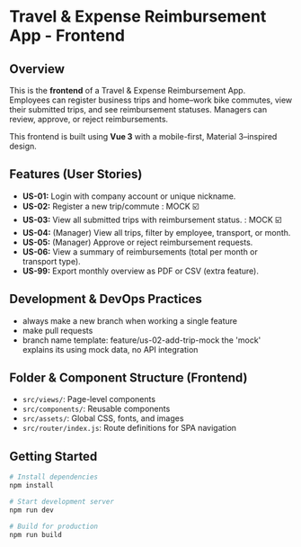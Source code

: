 # Travel & Expense Reimbursement App - Frontend

## Overview
This is the **frontend** of a Travel & Expense Reimbursement App.  
Employees can register business trips and home–work bike commutes, view their submitted trips, and see reimbursement statuses. Managers can review, approve, or reject reimbursements.  

This frontend is built using **Vue 3** with a mobile-first, Material 3–inspired design.  

## Features (User Stories)
- **US-01:** Login with company account or unique nickname.  
- **US-02:** Register a new trip/commute : MOCK ☑️
- **US-03:** View all submitted trips with reimbursement status. : MOCK ☑️ 
- **US-04:** (Manager) View all trips, filter by employee, transport, or month.  
- **US-05:** (Manager) Approve or reject reimbursement requests.  
- **US-06:** View a summary of reimbursements (total per month or transport type).  
- **US-99:** Export monthly overview as PDF or CSV (extra feature).  

## Development & DevOps Practices
- always make a new branch when working a single feature
- make pull requests
- branch name template: feature/us-02-add-trip-mock
   the 'mock' explains its using mock data, no API integration

## Folder & Component Structure (Frontend)
- `src/views/`: Page-level components
- `src/components/`: Reusable components
- `src/assets/`: Global CSS, fonts, and images  
- `src/router/index.js`: Route definitions for SPA navigation  

## Getting Started
```bash
# Install dependencies
npm install

# Start development server
npm run dev

# Build for production
npm run build

